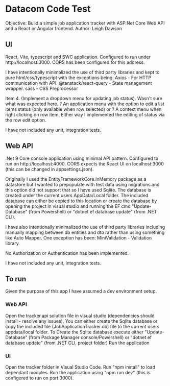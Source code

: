 # Datacom Code Test
Objective: Build a simple job application tracker with ASP.Net Core Web API and a React or Angular frontend.
Author: Leigh Dawson

## UI
React, Vite, typescript and SWC application.
Configured to run under http://localhost:3000. CORS has been configured for this address.

I have intentionally minimalized the use of third party libraries and kept to pure html/css/typescript with the exceptions being:
  Axios - For HTTP communication with API.
  @tanstack/react-query - State management wrapper.
  sass - CSS Preprocessor

Item 4. (Implement a dropdown menu for updating job status). Wasn't sure what was expected here. 
  ? An application menu with the option to edit a list items status (only available when row selected) or
  ? A context menu when right clicking on row item.
Either way I implemented the editing of status via the row edit option.

I have not included any unit, integration tests.


## Web API
.Net 9 Core console application using minimal API pattern.
Configured to run on http://localhost:4000. CORS expects the React UI on localhost:3000 (this can be changed in appsettings.json).

Originally I used the EntityFrameworkCore.InMemory package as a datastore but I wanted to prepopulate with test data using
migrations and this option did not support that so I have used Sqlite. The database is created under the current users AppData/Local
folder. The included database can either be copied to this location or create the database by opening the project in visual studio
and running the EF cmd "Update-Database" (from Powershell) or "dotnet ef database update" (from .NET CLI).

I have also intentionally minimalized the use of third party libraries including manually mapping between db entities and dto rather than using something like Auto Mapper. One exception has been:
  MiniValidation - Validation library.

No Authorization or Authentication has been implemented.

I have not included any unit, integration tests.

## To run
Given the purpose of this app I have assumed a dev environment setup.

### Web API
Open the tracker.api solution file in visual studio (dependencies should install - resolve any issues).
You can either create the Sqlite database or copy the included file (JobApplicationTracker.db) file to the current users appdata/local folder.
To Create the Sqlite database execute either "Update-Database" (from Package Manager console/Powershell) or "dotnet ef database update" (from .NET CLI, project folder)
Run the application

### UI
Open the tracker folder in Visual Studio Code.
Run "npm install" to load dependant modules.
Run the application using "npm run dev" (this is configered to run on port 3000).
